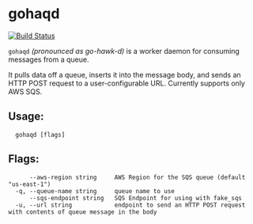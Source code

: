 # gohaqd

[![Build Status](https://travis-ci.org/ApsOps/gohaqd.svg?branch=master)](https://travis-ci.org/ApsOps/gohaqd)

`gohaqd` _(pronounced as go-hawk-d)_ is a worker daemon for consuming messages from a queue.

It pulls data off a queue, inserts it into the message body, and sends an HTTP POST request to a user-configurable URL. Currently supports only AWS SQS.

## Usage:
```
  gohaqd [flags]
```
## Flags:
```
      --aws-region string     AWS Region for the SQS queue (default "us-east-1")
  -q, --queue-name string     queue name to use
      --sqs-endpoint string   SQS Endpoint for using with fake_sqs
  -u, --url string            endpoint to send an HTTP POST request with contents of queue message in the body
```
